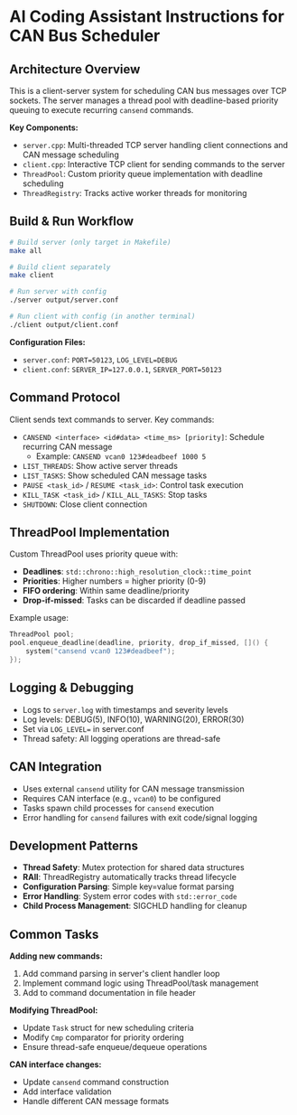 # AI Coding Assistant Instructions for CAN Bus Scheduler

## Architecture Overview

This is a client-server system for scheduling CAN bus messages over TCP sockets. The server manages a thread pool with deadline-based priority queuing to execute recurring `cansend` commands.

**Key Components:**
- `server.cpp`: Multi-threaded TCP server handling client connections and CAN message scheduling
- `client.cpp`: Interactive TCP client for sending commands to the server
- `ThreadPool`: Custom priority queue implementation with deadline scheduling
- `ThreadRegistry`: Tracks active worker threads for monitoring

## Build & Run Workflow

```bash
# Build server (only target in Makefile)
make all

# Build client separately
make client

# Run server with config
./server output/server.conf

# Run client with config (in another terminal)
./client output/client.conf
```

**Configuration Files:**
- `server.conf`: `PORT=50123`, `LOG_LEVEL=DEBUG`
- `client.conf`: `SERVER_IP=127.0.0.1`, `SERVER_PORT=50123`

## Command Protocol

Client sends text commands to server. Key commands:

- `CANSEND <interface> <id#data> <time_ms> [priority]`: Schedule recurring CAN message
  - Example: `CANSEND vcan0 123#deadbeef 1000 5`
- `LIST_THREADS`: Show active server threads
- `LIST_TASKS`: Show scheduled CAN message tasks
- `PAUSE <task_id>` / `RESUME <task_id>`: Control task execution
- `KILL_TASK <task_id>` / `KILL_ALL_TASKS`: Stop tasks
- `SHUTDOWN`: Close client connection

## ThreadPool Implementation

Custom ThreadPool uses priority queue with:
- **Deadlines**: `std::chrono::high_resolution_clock::time_point`
- **Priorities**: Higher numbers = higher priority (0-9)
- **FIFO ordering**: Within same deadline/priority
- **Drop-if-missed**: Tasks can be discarded if deadline passed

Example usage:
```cpp
ThreadPool pool;
pool.enqueue_deadline(deadline, priority, drop_if_missed, []() {
    system("cansend vcan0 123#deadbeef");
});
```

## Logging & Debugging

- Logs to `server.log` with timestamps and severity levels
- Log levels: DEBUG(5), INFO(10), WARNING(20), ERROR(30)
- Set via `LOG_LEVEL=` in server.conf
- Thread safety: All logging operations are thread-safe

## CAN Integration

- Uses external `cansend` utility for CAN message transmission
- Requires CAN interface (e.g., `vcan0`) to be configured
- Tasks spawn child processes for `cansend` execution
- Error handling for `cansend` failures with exit code/signal logging

## Development Patterns

- **Thread Safety**: Mutex protection for shared data structures
- **RAII**: ThreadRegistry automatically tracks thread lifecycle
- **Configuration Parsing**: Simple key=value format parsing
- **Error Handling**: System error codes with `std::error_code`
- **Child Process Management**: SIGCHLD handling for cleanup

## Common Tasks

**Adding new commands:**
1. Add command parsing in server's client handler loop
2. Implement command logic using ThreadPool/task management
3. Add to command documentation in file header

**Modifying ThreadPool:**
- Update `Task` struct for new scheduling criteria
- Modify `Cmp` comparator for priority ordering
- Ensure thread-safe enqueue/dequeue operations

**CAN interface changes:**
- Update `cansend` command construction
- Add interface validation
- Handle different CAN message formats